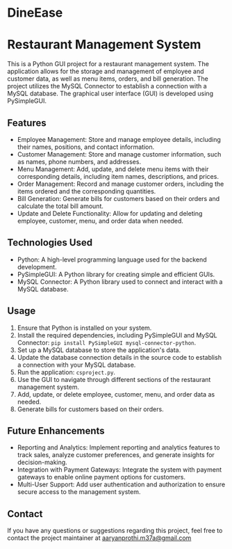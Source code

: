 # DineEase
# Restaurant Management System

This is a Python GUI project for a restaurant management system. The application allows for the storage and management of employee and customer data, as well as menu items, orders, and bill generation. The project utilizes the MySQL Connector to establish a connection with a MySQL database. The graphical user interface (GUI) is developed using PySimpleGUI.

## Features

- Employee Management: Store and manage employee details, including their names, positions, and contact information.
- Customer Management: Store and manage customer information, such as names, phone numbers, and addresses.
- Menu Management: Add, update, and delete menu items with their corresponding details, including item names, descriptions, and prices.
- Order Management: Record and manage customer orders, including the items ordered and the corresponding quantities.
- Bill Generation: Generate bills for customers based on their orders and calculate the total bill amount.
- Update and Delete Functionality: Allow for updating and deleting employee, customer, menu, and order data when needed.

## Technologies Used

- Python: A high-level programming language used for the backend development.
- PySimpleGUI: A Python library for creating simple and efficient GUIs.
- MySQL Connector: A Python library used to connect and interact with a MySQL database.

## Usage

1. Ensure that Python is installed on your system.
2. Install the required dependencies, including PySimpleGUI and MySQL Connector: `pip install PySimpleGUI mysql-connector-python`.
3. Set up a MySQL database to store the application's data.
4. Update the database connection details in the source code to establish a connection with your MySQL database.
5. Run the application: `csproject.py`.
6. Use the GUI to navigate through different sections of the restaurant management system.
7. Add, update, or delete employee, customer, menu, and order data as needed.
8. Generate bills for customers based on their orders.

## Future Enhancements

- Reporting and Analytics: Implement reporting and analytics features to track sales, analyze customer preferences, and generate insights for decision-making.
- Integration with Payment Gateways: Integrate the system with payment gateways to enable online payment options for customers.
- Multi-User Support: Add user authentication and authorization to ensure secure access to the management system.

## Contact

If you have any questions or suggestions regarding this project, feel free to contact the project maintainer at aaryanprothi.m37a@gmail.com
